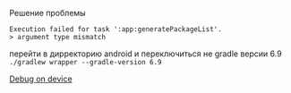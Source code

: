 Решение проблемы 
```
Execution failed for task ':app:generatePackageList'.
> argument type mismatch
```
перейти в дирректорию android и переключиться не gradle версии 6.9
```./gradlew wrapper --gradle-version 6.9```


[Debug on device](https://reactnative.dev/docs/running-on-device)
